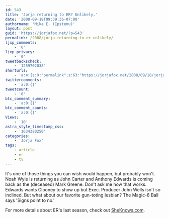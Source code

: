 ```yaml
---
id: 543
title: 'Jorja returning to ER? Unlikely.'
date: '2008-09-18T09:39:36-07:00'
authorname: 'Mika E. (Ipstenu)'
layout: post
guid: 'https://jorjafox.net/?p=543'
permalink: /2008/jorja-returning-to-er-unlikely/
ljxp_comments:
    - '0'
ljxp_privacy:
    - '0'
tweetbackscheck:
    - '1259702038'
shorturls:
    - 'a:4:{s:9:"permalink";s:63:"https://jorjafox.net/2008/09/18/jorja-returning-to-er-unlikely/";s:7:"tinyurl";s:25:"http://tinyurl.com/l8he5x";s:4:"isgd";s:18:"http://is.gd/53szv";s:5:"bitly";s:20:"http://bit.ly/5tLOMW";}'
twittercomments:
    - 'a:0:{}'
tweetcount:
    - '0'
btc_comment_summary:
    - 'a:0:{}'
btc_comment_counts:
    - 'a:0:{}'
Views:
    - '10'
astra_style_timestamp_css:
    - '1634380250'
categories:
    - 'Jorja Fox'
tags:
    - article
    - er
    - tv
---
```


It's one of those things you can wish would happen, but probably won't. Noah Wyle is returning as John Carter and Anthony Edwards is coming back as the (deceased) Mark Greene.  Don't ask me how that works.  Edwards wants Clooney to show up but Exec. Producer John Wells isn't so inclined.  But what about our favorite gun-toting lesbian?  The Magic-8 Ball says 'Signs point to no.'

For more details about ER's last season, check out <a href="http://www.sheknows.com/articles/805667.htm">SheKnows.com</a>.
